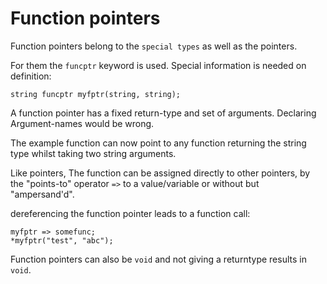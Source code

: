 # Function pointers

Function pointers belong to the `special types` as well as the pointers.

For them the `funcptr` keyword is used. Special information is needed on definition:

```
string funcptr myfptr(string, string);
```

A function pointer has a fixed return-type and set of arguments. Declaring Argument-names would be wrong.

The example function can now point to any function returning the string type whilst taking two string arguments.

Like pointers, The function can be assigned directly to other pointers, by the "points-to" operator `=>` to a value/variable or without but "ampersand'd".

dereferencing the function pointer leads to a function call:

```
myfptr => somefunc;
*myfptr("test", "abc");
```

Function pointers can also be `void` and not giving a returntype results in `void`.
